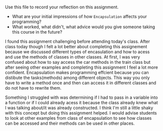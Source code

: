 Use this file to record your reflection on this assignment.

- What are your initial impressions of how `Encapsulation` affects your programming?
- What worked, what didn't, what advice would you give someone taking this course in the future?

I found this assignment challenging before attending today's class. After class today though I felt a lot better about completing this assignement because we discussed different types of encasulation and how to acess and use the methods of classes in other classes. At first, I was very confused about how to say access the car methods in the train class but after seeing other examples and completing this assignment I feel a lot more confident. Encapsulation makes programming effcient because you can distibute the tasks(methods) among different objects. This way you only have to write a method once and then can access it in different classes and do not have to rewrite them. 

Something I struggled with was determining if I had to pass in a variable into a function or if I could already acess it because the class already knew what I was talking about/it was already constructed. I think I'm still a little shaky with this concept but doing this assignment helped. I would advise students to look at other examples from class of encapsulation to see how classes can be accessed and their methods can be used in other places. 